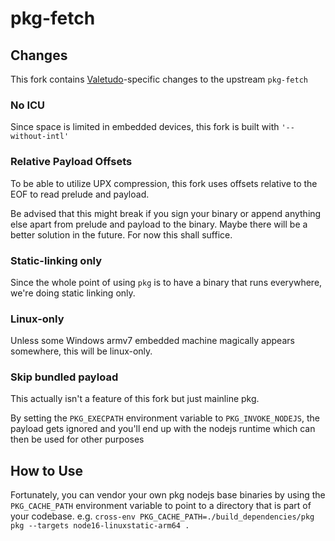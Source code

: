 # pkg-fetch

## Changes

This fork contains [Valetudo](https://github.com/Hypfer/Valetudo)-specific changes to the upstream `pkg-fetch`

### No ICU

Since space is limited in embedded devices, this fork is built with `'--without-intl'`

### Relative Payload Offsets

To be able to utilize UPX compression, this fork uses offsets relative to the EOF to read prelude and payload.

Be advised that this might break if you sign your binary or append anything else apart from prelude and payload to the
binary. Maybe there will be a better solution in the future. For now this shall suffice.

### Static-linking only

Since the whole point of using `pkg` is to have a binary that runs everywhere, we're doing static linking only.

### Linux-only

Unless some Windows armv7 embedded machine magically appears somewhere, this will be linux-only.

### Skip bundled payload

This actually isn't a feature of this fork but just mainline pkg.

By setting the `PKG_EXECPATH` environment variable to `PKG_INVOKE_NODEJS`, the payload gets ignored and you'll end up
with the nodejs runtime which can then be used for other purposes

## How to Use

Fortunately, you can vendor your own pkg nodejs base binaries by using the `PKG_CACHE_PATH` environment variable to point
to a directory that is part of your codebase. e.g. `cross-env PKG_CACHE_PATH=./build_dependencies/pkg pkg --targets node16-linuxstatic-arm64 .`
